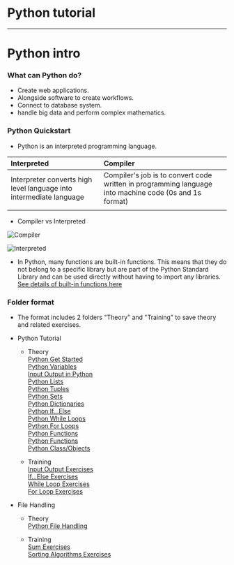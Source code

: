 # Python tutorial
***
# Python intro

###  What can Python do?
- Create web applications.
- Alongside software to create workflows.
- Connect to database system.
- handle big data and perform complex mathematics.
### Python Quickstart
- Python is an interpreted programming language.

|Interpreted|Compiler|
| :-------------------------------------------------------- | :---------------------------------------------------------- |
|Interpreter converts high level language into intermediate language|Compiler's job is to convert code written in programming language into machine code (0s and 1s format)|
|||
- Compiler vs Interpreted  

![Compiler](https://st.quantrimang.com/photos/image/2023/07/13/so-sanh-compiler-va-interpreter-1.png)  

![Interpreted](https://st.quantrimang.com/photos/image/2023/07/13/so-sanh-compiler-va-interpreter-2.png)  

- In Python, many functions are built-in functions. This means that they do not belong to a specific library but are part of the Python Standard Library and can be used directly without having to import any libraries.  
[See details of built-in functions here](https://docs.python.org/3/library/functions.html)

### Folder format
- The format includes 2 folders "Theory" and "Training" to save theory and related exercises.
- Python Tutorial  
    - Theory  
        [Python Get Started](https://github.com/tasubaki/LearnProgrammingSkills/blob/main/Python%20Tutorial/Theory/1GetStart.py)  
        [Python Variables](https://github.com/tasubaki/LearnProgrammingSkills/blob/main/Python%20Tutorial/Theory/2Veriables.py)  
        [Input Output in Python](https://github.com/tasubaki/LearnProgrammingSkills/blob/main/Python%20Tutorial/Theory/3InputAndOutput.py)  
        [Python Lists](https://github.com/tasubaki/LearnProgrammingSkills/blob/main/Python%20Tutorial/Theory/4List.py)  
        [Python Tuples](https://github.com/tasubaki/LearnProgrammingSkills/blob/main/Python%20Tutorial/Theory/5Tuple.py)  
        [Python Sets](https://github.com/tasubaki/LearnProgrammingSkills/blob/main/Python%20Tutorial/Theory/6Set.py)  
        [Python Dictionaries](https://github.com/tasubaki/LearnProgrammingSkills/blob/main/Python%20Tutorial/Theory/7Dictionaries.py)  
        [Python If...Else](https://github.com/tasubaki/LearnProgrammingSkills/blob/main/Python%20Tutorial/Theory/8IfElse.py)  
        [Python While Loops](https://github.com/tasubaki/LearnProgrammingSkills/blob/main/Python%20Tutorial/Theory/9WhileLoop.py)  
        [Python For Loops](https://github.com/tasubaki/LearnProgrammingSkills/blob/main/Python%20Tutorial/Theory/10ForLoop.py)  
        [Python Functions](https://github.com/tasubaki/LearnProgrammingSkills/blob/main/Python%20Tutorial/Theory/11Function.py)  
        [Python Functions](https://github.com/tasubaki/LearnProgrammingSkills/blob/main/Python%20Tutorial/Theory/11Function.py)  
        [Python Class/Objects](https://github.com/tasubaki/LearnProgrammingSkills/blob/main/Python%20Tutorial/Theory/12ClassObjects.py)  
 
    - Training  
        [Input Output Exercises](https://github.com/tasubaki/LearnProgrammingSkills/blob/main/Python%20Tutorial/Training/Average.py)  
        [If...Else Exercises](https://github.com/tasubaki/LearnProgrammingSkills/blob/main/Python%20Tutorial/Training/CheckLeapYear.py)  
        [While Loop Exercises](https://github.com/tasubaki/LearnProgrammingSkills/blob/main/Python%20Tutorial/Training/SearchItems.py)  
        [For Loop Exercises](https://github.com/tasubaki/LearnProgrammingSkills/blob/main/Python%20Tutorial/Training/ForLoopExercise.py)  

- File Handling  
    - Theory  
        [Python File Handling](https://github.com/tasubaki/LearnProgrammingSkills/blob/main/File%20Handling/Theory/1File.py)  

    - Training  
        [Sum Exercises](https://github.com/tasubaki/LearnProgrammingSkills/blob/main/File%20Handling/Training/FileExercise.py)  
        [Sorting Algorithms Exercises](https://github.com/tasubaki/LearnProgrammingSkills/blob/main/File%20Handling/Training/SortingAlgorithms.py)  

